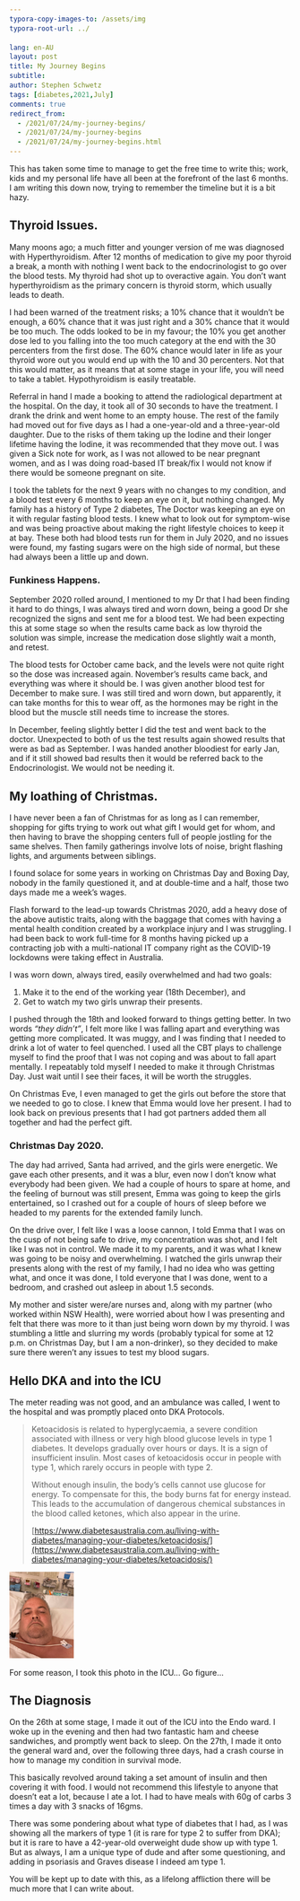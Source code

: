 ```yaml
---
typora-copy-images-to: /assets/img
typora-root-url: ../

lang: en-AU
layout: post
title: My Journey Begins
subtitle: 
author: Stephen Schwetz
tags: [diabetes,2021,July]
comments: true
redirect_from:
  - /2021/07/24/my-journey-begins/
  - /2021/07/24/my-journey-begins
  - /2021/07/24/my-journey-begins.html
---
```


This has taken some time to manage to get the free time to write this; work, kids and my personal life have all been at the forefront of the last 6 months. I am writing this down now, trying to remember the timeline but it is a bit hazy.

## **Thyroid Issues.**

Many moons ago; a much fitter and younger version of me was diagnosed with Hyperthyroidism. After 12 months of medication to give my poor thyroid a break, a month with nothing I went back to the endocrinologist to go over the blood tests. My thyroid had shot up to overactive again. You don’t want hyperthyroidism as the primary concern is thyroid storm, which usually leads to death.

I had been warned of the treatment risks; a 10% chance that it wouldn’t be enough, a 60% chance that it was just right and a 30% chance that it would be too much. The odds looked to be in my favour; the 10% you get another dose led to you falling into the too much category at the end with the 30 percenters from the first dose. The 60% chance would later in life as your thyroid wore out you would end up with the 10 and 30 percenters. Not that this would matter, as it means that at some stage in your life, you will need to take a tablet. Hypothyroidism is easily treatable.

Referral in hand I made a booking to attend the radiological department at the hospital. On the day, it took all of 30 seconds to have the treatment. I drank the drink and went home to an empty house. The rest of the family had moved out for five days as I had a one-year-old and a three-year-old daughter. Due to the risks of them taking up the Iodine and their longer lifetime having the Iodine, it was recommended that they move out. I was given a Sick note for work, as I was not allowed to be near pregnant women, and as I was doing road-based IT break/fix I would not know if there would be someone pregnant on site.

I took the tablets for the next 9 years with no changes to my condition, and a blood test every 6 months to keep an eye on it, but nothing changed. My family has a history of Type 2 diabetes, The Doctor was keeping an eye on it with regular fasting blood tests. I knew what to look out for symptom-wise and was being proactive about making the right lifestyle choices to keep it at bay. These both had blood tests run for them in July 2020, and no issues were found, my fasting sugars were on the high side of normal, but these had always been a little up and down.

### Funkiness Happens.

September 2020 rolled around, I mentioned to my Dr that I had been finding it hard to do things, I was always tired and worn down, being a good Dr she recognized the signs and sent me for a blood test. We had been expecting this at some stage so when the results came back as low thyroid the solution was simple, increase the medication dose slightly wait a month, and retest. 

The blood tests for October came back, and the levels were not quite right so the dose was increased again. November’s results came back, and everything was where it should be. I was given another blood test for December to make sure. I was still tired and worn down, but apparently, it can take months for this to wear off, as the hormones may be right in the blood but the muscle still needs time to increase the stores.

In December, feeling slightly better I did the test and went back to the doctor. Unexpected to both of us the test results again showed results that were as bad as September. I was handed another bloodiest for early Jan, and if it still showed bad results then it would be referred back to the Endocrinologist. We would not be needing it.

## **My loathing of Christmas.**

I have never been a fan of Christmas for as long as I can remember, shopping for gifts trying to work out what gift I would get for whom, and then having to brave the shopping centers full of people jostling for the same shelves. Then family gatherings involve lots of noise, bright flashing lights, and arguments between siblings.

I found solace for some years in working on Christmas Day and Boxing Day, nobody in the family questioned it, and at double-time and a half, those two days made me a week’s wages.

Flash forward to the lead-up towards Christmas 2020, add a heavy dose of the above autistic traits, along with the baggage that comes with having a mental health condition created by a workplace injury and I was struggling. I had been back to work full-time for 8 months having picked up a contracting job with a multi-national IT company right as the COVID-19 lockdowns were taking effect in Australia.

I was worn down, always tired, easily overwhelmed and had two goals:

1. Make it to the end of the working year (18th December), and
2. Get to watch my two girls unwrap their presents.

I pushed through the 18th and looked forward to things getting better. In two words *“they didn’t”*, I felt more like I was falling apart and everything was getting more complicated. It was muggy, and I was finding that I needed to drink a lot of water to feel quenched. I used all the CBT plays to challenge myself to find the proof that I was not coping and was about to fall apart mentally. I repeatably told myself I needed to make it through Christmas Day. Just wait until I see their faces, it will be worth the struggles. 

On Christmas Eve, I even managed to get the girls out before the store that we needed to go to close. I knew that Emma would love her present. I had to look back on previous presents that I had got partners added them all together and had the perfect gift.

### **Christmas Day 2020.**

The day had arrived, Santa had arrived, and the girls were energetic. We gave each other presents, and it was a blur, even now I don’t know what everybody had been given. We had a couple of hours to spare at home, and the feeling of burnout was still present, Emma was going to keep the girls entertained, so I crashed out for a couple of hours of sleep before we headed to my parents for the extended family lunch.

On the drive over, I felt like I was a loose cannon, I told Emma that I was on the cusp of not being safe to drive, my concentration was shot, and I felt like I was not in control. We made it to my parents, and it was what I knew was going to be noisy and overwhelming. I watched the girls unwrap their presents along with the rest of my family, I had no idea who was getting what, and once it was done, I told everyone that I was done, went to a bedroom, and crashed out asleep in about 1.5 seconds.

My mother and sister were/are nurses and, along with my partner (who worked within NSW Health), were worried about how I was presenting and felt that there was more to it than just being worn down by my thyroid. I was stumbling a little and slurring my words (probably typical for some at 12 p.m. on Christmas Day, but I am a non-drinker), so they decided to make sure there weren’t any issues to test my blood sugars.

## Hello DKA and into the ICU

The meter reading was not good, and an ambulance was called, I went to the hospital and was promptly placed onto DKA Protocols. 

> Ketoacidosis is related to hyperglycaemia, a severe condition associated with illness or very high blood glucose levels in type 1 diabetes. It develops gradually over hours or days. It is a sign of insufficient insulin. Most cases of ketoacidosis occur in people with type 1, which rarely occurs in people with type 2.
>
> Without enough insulin, the body’s cells cannot use glucose for energy. To compensate for this, the body burns fat for energy instead. This leads to the accumulation of dangerous chemical substances in the blood called ketones, which also appear in the urine.
>
> [https://www.diabetesaustralia.com.au/living-with-diabetes/managing-your-diabetes/ketoacidosis/](https://www.diabetesaustralia.com.au/living-with-diabetes/managing-your-diabetes/ketoacidosis/)

<img src="assets/img/63056830256__FE9790B0-6BB1-4BED-AB91-A7A71D9545B3-1536x2048.png" alt="img" style="zoom: 15%;" />

For some reason, I took this photo in the ICU... Go figure...

## The Diagnosis

On the 26th at some stage, I made it out of the ICU into the Endo ward. I woke up in the evening and then had two fantastic ham and cheese sandwiches, and promptly went back to sleep. On the 27th, I made it onto the general ward and, over the following three days, had a crash course in how to manage my condition in survival mode.

This basically revolved around taking a set amount of insulin and then covering it with food. I would not recommend this lifestyle to anyone that doesn’t eat a lot, because I ate a lot. I had to have meals with 60g of carbs 3 times a day with 3 snacks of 16gms.

There was some pondering about what type of diabetes that I had, as I was showing all the markers of type 1 (it is rare for type 2 to suffer from DKA); but it is rare to have a 42-year-old overweight dude show up with type 1. But as always, I am a unique type of dude and after some questioning, and adding in psoriasis and Graves disease I indeed am type 1.

You will be kept up to date with this, as a lifelong affliction there will be much more that I can write about.